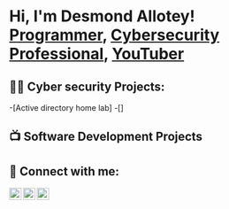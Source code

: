 <h1>Hi, I'm Desmond Allotey! <br/><a href="https://github.com/joshmadakor1">Programmer</a>, <a href="https://www.linkedin.com/in/joshmadakor/">Cybersecurity Professional</a>, <a href="https://www.youtube.com/c/joshmadakor">YouTuber</a></h1>

<h2>👨‍💻 Cyber security Projects:</h2>
-[Active directory home lab]
-[]


<h2>📺 Software Development Projects <h2>


<h2> 🤳 Connect with me:</h2>

[<img align="left" alt="Desmond | Twitter" width="22px" src="https://cdn.jsdelivr.net/npm/simple-icons@v3/icons/twitter.svg" />][twitter]
[<img align="left" alt="Desmond | LinkedIn" width="22px" src="https://cdn.jsdelivr.net/npm/simple-icons@v3/icons/linkedin.svg" />][linkedin]
[<img align="left" alt="Desmond | Instagram" width="22px" src="https://cdn.jsdelivr.net/npm/simple-icons@v3/icons/instagram.svg" />][instagram]

[twitter]: https://twitter.com/kpakpo_d
[instagram]: https://www.instagram.com/c.kpakpo/
[linkedin]: https://linkedin.com/in/DesmondAllotey

<!--
**joshmadakor1/joshmadakor1** is a ✨ _special_ ✨ repository because its `README.md` (this file) appears on your GitHub profile.

Here are some ideas to get you started:

- 🔭 I’m currently working on ...
- 🌱 I’m currently learning ...
- 👯 I’m looking to collaborate on ...
- 🤔 I’m looking for help with ...
- 💬 Ask me about ...
- 📫 How to reach me: ...
- 😄 Pronouns: ...
- ⚡ Fun fact: ...
-->
